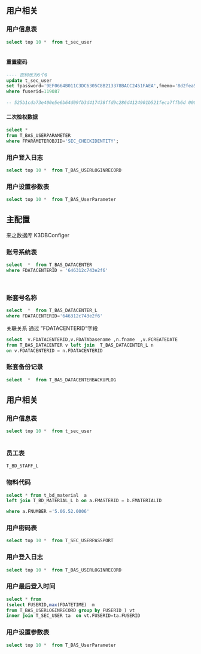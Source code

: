

## 用户相关

### 用户信息表

```sql
select top 10 *  from t_sec_user
	
```

#### 重置密码

```sql
---- 密码改为6个8
update t_sec_user 
set fpassword='9EF0664B011C3DC6305C8B213378BACC2451FAEA',fmemo='8d2fea58-cda1-4035-9024-56cc6df8957c' 
where fuserid=119087
 
-- 525b1cda73e400e5e6b64d09fb3d417438ffd9c286d4124901b521feca7ffb6d	000352540018e2798ad311edf608d84de510
```



#### 二次检权数据

```sql
select *  
from T_BAS_USERPARAMETER
where FPARAMETEROBJID='SEC_CHECKIDENTITY'; 	
```





### 用户登入日志

```sql
select top 10 *  from T_BAS_USERLOGINRECORD

```

### 用户设置参数表

```sql
select top 10 *  from T_BAS_UserParameter

```

## 主配置

来之数据库 K3DBConfiger

### 账号系统表

```sql
select  *  from T_BAS_DATACENTER
where FDATACENTERID = '646312c743e2f6'    

    
```

### 账套号名称

```sql
select  *  from T_BAS_DATACENTER_L
where FDATACENTERID='646312c743e2f6'
```



关联关系 通过 ”FDATACENTERID“字段 

```sql
select  v.FDATACENTERID,v.FDATAbasename ,n.fname  ,v.FCREATEDATE
from T_BAS_DATACENTER v left join  T_BAS_DATACENTER_L n 
on v.FDATACENTERID = n.FDATACENTERID

```



### 账套备份记录

```sql
select  *  from T_BAS_DATACENTERBACKUPLOG	
```


## 用户相关



### 用户信息表

```sql
select top 10 *  from t_sec_user
	
```

### 员工表

```sql
T_BD_STAFF_L
```

### 物料代码
```sql
select * from t_bd_material  a
left join T_BD_MATERIAL_L b on a.FMASTERID = b.FMATERIALID

where a.FNUMBER ='5.06.52.0006'
```

### 用户密码表

```sql
select top 10 *  from T_SEC_USERPASSPORT

```

### 用户登入日志

```sql
select top 10 *  from T_BAS_USERLOGINRECORD

```
### 用户最后登入时间
```sql
select * from 
(select FUSERID,max(FDATETIME)  m
from T_BAS_USERLOGINRECORD group by FUSERID ) vt 
inner join T_SEC_USER ta  on vt.FUSERID=ta.FUSERID


```
### 用户设置参数表

```sql
select top 10 *  from T_BAS_UserParameter

```
